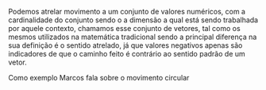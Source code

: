 Podemos atrelar movimento a um conjunto de valores numéricos, com a cardinalidade do conjunto sendo o a dimensão a qual está sendo trabalhada por aquele contexto, chamamos esse conjunto de vetores, tal como os mesmos utilizados na matemática tradicional sendo a principal diferença na sua definição é o sentido atrelado, já que valores negativos apenas são indicadores de que o caminho feito é contrário ao sentido padrão de um vetor.

Como exemplo Marcos  fala sobre o movimento circular

